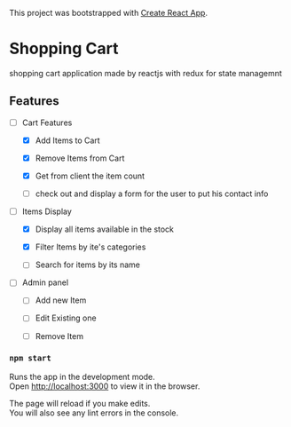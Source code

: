This project was bootstrapped with [Create React App](https://github.com/facebook/create-react-app).

# Shopping Cart

shopping cart application made by reactjs with redux for state managemnt

## Features

- [ ] Cart Features

  - [x] Add Items to Cart

  - [x] Remove Items from Cart

  - [x] Get from client the item count

  - [ ] check out and display a form for the user to put his contact info

- [ ] Items Display

  - [x] Display all items available in the stock

  - [x] Filter Items by ite's categories

  - [ ] Search for items by its name

- [ ] Admin panel

  - [ ] Add new Item

  - [ ] Edit Existing one

  - [ ] Remove Item

### `npm start`

Runs the app in the development mode.<br />
Open [http://localhost:3000](http://localhost:3000) to view it in the browser.

The page will reload if you make edits.<br />
You will also see any lint errors in the console.
